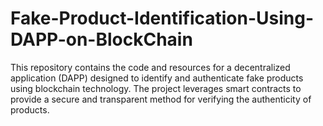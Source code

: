 # Fake-Product-Identification-Using-DAPP-on-BlockChain
This repository contains the code and resources for a decentralized application (DAPP) designed to identify and authenticate fake products using blockchain technology. The project leverages smart contracts to provide a secure and transparent method for verifying the authenticity of products. 
